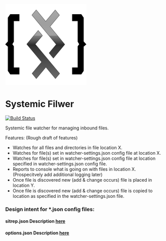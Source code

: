 [![Systemic Filwer](./logo/Systemic-DNA-Code-filwer-256x256.png)](./logo/Systemic-DNA-Code-filwer-256x256.png)

# Systemic Filwer

[![Build Status](https://travis-ci.org/Adron/systemic-filewatcher.svg?branch=master)](https://travis-ci.org/Adron/systemic-filewatcher)

Systemic file watcher for managing inbound files.

Features:  (Rough draft of features)

 * Watches for all files and directories in file location X.
 * Watches for file(s) set in watcher-settings.json config file at location X.
 * Watches for file(s) set in watcher-settings.json config file at location specified in watcher-settings.json config file.
 * Reports to console what is going on with files in location X. (Prospecitvely add additional logging later)
 * Once file is discovered new (add & change occurs) file is placed in location Y.
 * Once file is discovered new (add & change occurs) file is copied to location as specified in the watcher-settings.json file.

### Design intent for *.json config files:

#### sitrep.json Description [here](docs/sitrep.json.md)

#### options.json Description [here](docs/options.json.md)
